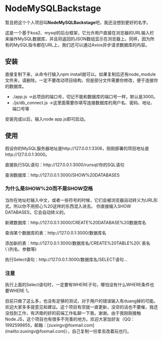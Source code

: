 <h1>NodeMySQLBackstage</h1>
<p>暂且把这个个人项目叫<b>NodeMySQLBackstage</b>吧，我还没想到更好的名字。</p>
<p>这是一个基于koa2、mysql的后台框架，它允许用户直接在浏览器的URL输入栏来操作MySQL数据库，并且将返回的JSON数组显示在浏览器上。同样，因为所有的MySQL指令都在URL上，我们还可以通过Axios异步请求数据库的内容。</p>

<h2>安装</h2>
<p>直接复制下来，从命令行输入npm install就可以。如果复制后还有node_module文件夹，请删除。一定不要改动项目结构，但是部分文件需要你修改，便于连接你的数据库。</p>
<ul>
  <li>./app.js ->此项目的端口号，切记不能和数据库的端口号一样，默认是3000。</li>
  <li>./js/db_connect.js ->这里面需要你填写连接数据库的用户名、密码、地址、端口号等</li>
</ul>
<p>安装完成以后，输入node app.js即可启动。</p>

<h2>使用</h2>
<p>假设你的MySQL服务器地址是http://127.0.0.1:3306，刚刚部署的项目地址是http://127.0.0.1:3000。</p>
<p>直接执行SQL语句：http://127.0.0.1:3000/runsql/你的SQL语句</p>
<p>查询数据库：http://127.0.0.1:3000/SHOW%20DATABASES</p>
  <h3>为什么是SHOW%20而不是SHOW空格</h3>
  当你在地址栏输入中文，或者一些符号的时候，它们会被浏览器自动转义为URL形式。所以你不用担心%20这样的东西混入进去。
  你直接输入SHOW DATABASES，它会自动转义的。

<p>新建数据库：http://127.0.0.1:3000/CREATE%20DATABASE%20数据库名</p>
<p>查询某个数据库的表：http://127.0.0.1:3000/数据库名</p>
<p>添加新的表：http://127.0.0.1:3000/数据库名/CREATE%20TABLE%20\`表名\`(列名、参数等)</p>
<p>执行Select语句：http://127.0.0.1:3000/数据库名/SELECT语句...</p>
  <h3>注意</h3>
  执行上面的Select语句时，一定要有WHERE子句，哪怕没有什么WHERE条件也要WHERE 1。

<p>目前只做了这么多，也没有足够的测试，对于用户的错误输入有duang掉的可能。欢迎大家多多提意见和建议。这个项目有空就一直更新，没空的话也不要催，我还没找到工作，有济南的好的前端工作私聊一下我，谢谢。由于我刚刚接触Node.JS，这个项目也有很多不完善的地方。欢迎大家加好友（QQ：1992599855，邮箱：[zuxingv@foxmail.com](mailto:zuxingv@foxmail.com)），自己复制一份拿去改着玩也行。</p>
